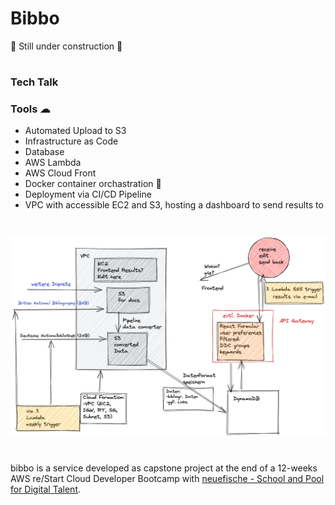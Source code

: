 # Bibbo


🚧 Still under construction 🚧
#
### Tech Talk


### Tools ☁
- Automated Upload to S3
- Infrastructure as Code
- Database
- AWS Lambda
- AWS Cloud Front
- Docker container orchastration 🐳
- Deployment via CI/CD Pipeline
- VPC with accessible EC2 and S3, hosting a dashboard to send results to

#
![First Sketch](./screenshots/2022-04-04.png)
#
bibbo is a service developed as capstone project at the end of a 12-weeks AWS re/Start Cloud Developer Bootcamp with [neuefische - School and Pool for Digital Talent](https://www.neuefische.de/).

